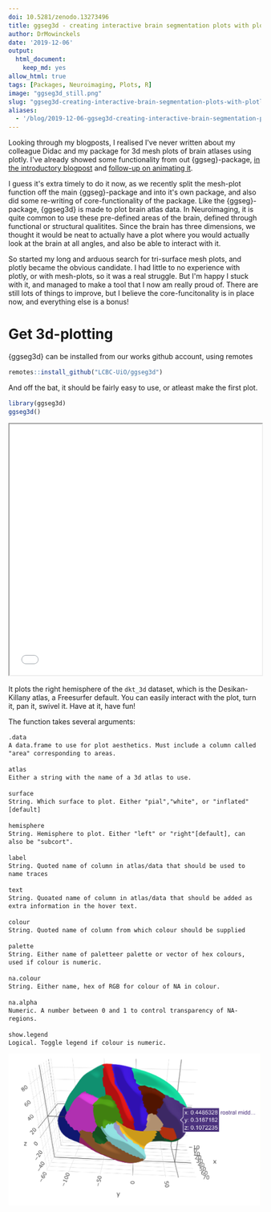 ```yaml
---
doi: 10.5281/zenodo.13273496
title: ggseg3d - creating interactive brain segmentation plots with plotly
author: DrMowinckels
date: '2019-12-06'
output:
  html_document:
    keep_md: yes
allow_html: true
tags: [Packages, Neuroimaging, Plots, R]
image: "ggseg3d_still.png"
slug: "ggseg3d-creating-interactive-brain-segmentation-plots-with-plotly"
aliases:
  - '/blog/2019-12-06-ggseg3d-creating-interactive-brain-segmentation-plots-with-plotly'
---
```




Looking through my blogposts, I realised I've never written about my colleague Didac and my package for 3d mesh plots of brain atlases using plotly.
I've already showed some functionality from out {ggseg}-package, [in the introductory blogpost](blog/introducing-the-ggseg-r-package-for-brain-segmentations/) and [follow-up on animating it](blog/get-the-brain-animated/). 

I guess it's extra timely to do it now, as we recently split the mesh-plot function off the main {ggseg}-package and into it's own package, and also did some re-writing of core-functionality of the package. 
Like the {ggseg}-package, {ggseg3d} is made to plot brain atlas data. 
In Neuroimaging, it is quite common to use these pre-defined areas of the brain, defined through functional or structural qualitites.
Since the brain has three dimensions, we thought it would be neat to actually have a plot where you would actually look at the brain at all angles, and also be able to interact with it.

So started my long and arduous search for tri-surface mesh plots, and plotly became the obvious candidate. 
I had little to no experience with plotly, or with mesh-plots, so it was a real struggle.
But I'm happy I stuck with it, and managed to make a tool that I now am really proud of. 
There are still lots of things to improve, but I believe the core-funcitonality is in place now, and everything else is a bonus!

# Get 3d-plotting

{ggseg3d} can be installed from our works github account, using remotes


```r
remotes::install_github("LCBC-UiO/ggseg3d")
```

And off the bat, it should be fairly easy to use, or atleast make the first plot.


```r
library(ggseg3d)
ggseg3d()
```
<!--html_preserve--><iframe src="ggseg_1_widget.html" width="100%" height="500px"></iframe><!--/html_preserve-->


It plots the right hemisphere of the `dkt_3d` dataset, which is the Desikan-Killany atlas, a Freesurfer default. 
You can easily interact with the plot, turn it, pan it, swivel it. 
Have at it, have fun!

The function takes several arguments:
```
.data	
A data.frame to use for plot aesthetics. Must include a column called "area" corresponding to areas.

atlas	
Either a string with the name of a 3d atlas to use.

surface	
String. Which surface to plot. Either "pial","white", or "inflated"[default]

hemisphere	
String. Hemisphere to plot. Either "left" or "right"[default], can also be "subcort".

label	
String. Quoted name of column in atlas/data that should be used to name traces

text	
String. Quoated name of column in atlas/data that should be added as extra information in the hover text.

colour	
String. Quoted name of column from which colour should be supplied

palette	
String. Either name of paletteer palette or vector of hex colours, used if colour is numeric.

na.colour	
String. Either name, hex of RGB for colour of NA in colour.

na.alpha	
Numeric. A number between 0 and 1 to control transparency of NA-regions.

show.legend	
Logical. Toggle legend if colour is numeric.
```

![](ggseg3d_still.png)

